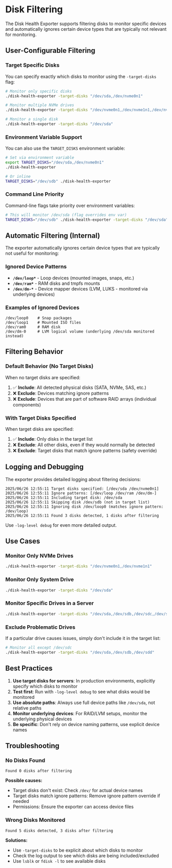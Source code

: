 # Disk Filtering

The Disk Health Exporter supports filtering disks to monitor specific devices and automatically ignores certain device types that are typically not relevant for monitoring.

## User-Configurable Filtering

### Target Specific Disks

You can specify exactly which disks to monitor using the `-target-disks` flag:

```bash
# Monitor only specific disks
./disk-health-exporter -target-disks "/dev/sda,/dev/nvme0n1"

# Monitor multiple NVMe drives
./disk-health-exporter -target-disks "/dev/nvme0n1,/dev/nvme1n1,/dev/nvme2n1"

# Monitor a single disk
./disk-health-exporter -target-disks "/dev/sda"
```

### Environment Variable Support

You can also use the `TARGET_DISKS` environment variable:

```bash
# Set via environment variable
export TARGET_DISKS="/dev/sda,/dev/nvme0n1"
./disk-health-exporter

# Or inline
TARGET_DISKS="/dev/sdb" ./disk-health-exporter
```

### Command Line Priority

Command-line flags take priority over environment variables:

```bash
# This will monitor /dev/sda (flag overrides env var)
TARGET_DISKS="/dev/sdb" ./disk-health-exporter -target-disks "/dev/sda"
```

## Automatic Filtering (Internal)

The exporter automatically ignores certain device types that are typically not useful for monitoring:

### Ignored Device Patterns

- **`/dev/loop*`** - Loop devices (mounted images, snaps, etc.)
- **`/dev/ram*`** - RAM disks and tmpfs mounts
- **`/dev/dm-*`** - Device mapper devices (LVM, LUKS - monitored via underlying devices)

### Examples of Ignored Devices

```text
/dev/loop0    # Snap packages
/dev/loop1    # Mounted ISO files
/dev/ram0     # RAM disk
/dev/dm-0     # LVM logical volume (underlying /dev/sda monitored instead)
```

## Filtering Behavior

### Default Behavior (No Target Disks)

When no target disks are specified:

1. ✅ **Include**: All detected physical disks (SATA, NVMe, SAS, etc.)
2. ❌ **Exclude**: Devices matching ignore patterns
3. ❌ **Exclude**: Devices that are part of software RAID arrays (individual components)

### With Target Disks Specified

When target disks are specified:

1. ✅ **Include**: Only disks in the target list
2. ❌ **Exclude**: All other disks, even if they would normally be detected
3. ❌ **Exclude**: Target disks that match ignore patterns (safety override)

## Logging and Debugging

The exporter provides detailed logging about filtering decisions:

```text
2025/06/26 12:55:11 Target disks specified: [/dev/sda /dev/nvme0n1]
2025/06/26 12:55:11 Ignore patterns: [/dev/loop /dev/ram /dev/dm-]
2025/06/26 12:55:11 Including target disk: /dev/sda
2025/06/26 12:55:11 Skipping disk /dev/sdb (not in target list)
2025/06/26 12:55:11 Ignoring disk /dev/loop0 (matches ignore pattern: /dev/loop)
2025/06/26 12:55:11 Found 3 disks detected, 1 disks after filtering
```

Use `-log-level debug` for even more detailed output.

## Use Cases

### Monitor Only NVMe Drives

```bash
./disk-health-exporter -target-disks "/dev/nvme0n1,/dev/nvme1n1"
```

### Monitor Only System Drive

```bash
./disk-health-exporter -target-disks "/dev/sda"
```

### Monitor Specific Drives in a Server

```bash
./disk-health-exporter -target-disks "/dev/sda,/dev/sdb,/dev/sdc,/dev/sdd"
```

### Exclude Problematic Drives

If a particular drive causes issues, simply don't include it in the target list:

```bash
# Monitor all except /dev/sdc
./disk-health-exporter -target-disks "/dev/sda,/dev/sdb,/dev/sdd"
```

## Best Practices

1. **Use target disks for servers**: In production environments, explicitly specify which disks to monitor
2. **Test first**: Run with `-log-level debug` to see what disks would be monitored
3. **Use absolute paths**: Always use full device paths like `/dev/sda`, not relative paths
4. **Monitor underlying devices**: For RAID/LVM setups, monitor the underlying physical devices
5. **Be specific**: Don't rely on device naming patterns, use explicit device names

## Troubleshooting

### No Disks Found

```text
Found 0 disks after filtering
```

**Possible causes:**

- Target disks don't exist: Check `/dev/` for actual device names
- Target disks match ignore patterns: Remove ignore pattern override if needed
- Permissions: Ensure the exporter can access device files

### Wrong Disks Monitored

```text
Found 5 disks detected, 3 disks after filtering
```

**Solutions:**

- Use `-target-disks` to be explicit about which disks to monitor
- Check the log output to see which disks are being included/excluded
- Use `lsblk` or `fdisk -l` to see available disks
